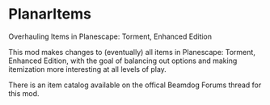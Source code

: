 # PlanarItems
Overhauling Items in Planescape: Torment, Enhanced Edition

This mod makes changes to (eventually) all items in Planescape: Torment, Enhanced Edition, with the goal of balancing out options and making itemization more interesting at all levels of play. 

There is an item catalog available on the offical Beamdog Forums thread for this mod. 
